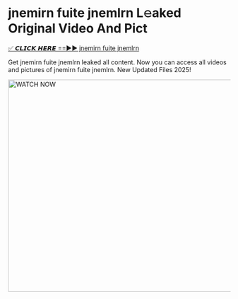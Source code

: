 # jnemirn fuite jnemlrn L𝚎aked Original Video And Pict

<p><a href="https://cliphot.my.id/jnemirn+fuite+jnemlrn" rel="nofollow">✅ 𝘾𝙇𝙄𝘾𝙆 𝙃𝙀𝙍𝙀 ==►► jnemirn fuite jnemlrn​</a></p>


<p>Get jnemirn fuite jnemlrn leaked all content. Now you can access all videos and pictures of jnemirn fuite jnemlrn. New Updated Files 2025!</p>


<p><a rel="nofollow" title="WATCH NOW" href="https://cliphot.my.id/jnemirn+fuite+jnemlrn"><img border="jnemirn+fuite+jnemlrn" height="480" width="720" title="WATCH NOW" alt="WATCH NOW" src="https://i.ibb.co.com/xMMVF88/686577567.gif"></a></p>
